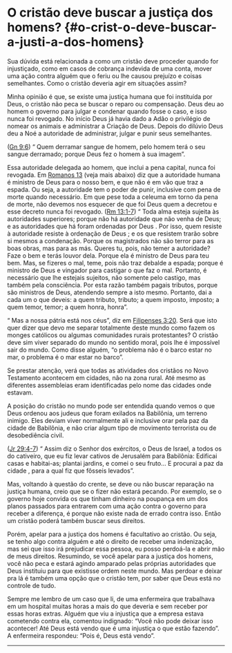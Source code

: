 # O cristão deve buscar a justiça dos homens? {#o-crist-o-deve-buscar-a-justi-a-dos-homens}

Sua dúvida está relacionada a como um cristão deve proceder quando for injustiçado, como em casos de cobrança indevida de uma conta, mover uma ação contra alguém que o feriu ou lhe causou prejuízo e coisas semelhantes. Como o cristão deveria agir em situações assim?

Minha opinião é que, se existe uma justiça humana que foi instituída por Deus, o cristão não peca se buscar o reparo ou compensação. Deus deu ao homem o governo para julgar e condenar quando fosse o caso, e isso nunca foi revogado. No início Deus já havia dado a Adão o privilégio de nomear os animais e administrar a Criação de Deus. Depois do dilúvio Deus deu a Noé a autoridade de administrar, julgar e punir seus semelhantes.

([Gn 9:6](http://bibliaonline.com.br/acf/gn/9/6)) “ Quem derramar sangue de homem, pelo homem terá o seu sangue derramado; porque Deus fez o homem à sua imagem”.

Essa autoridade delegada ao homem, que inclui a pena capital, nunca foi revogada. Em [Romanos 13](http://bibliaonline.com.br/acf/rm/13) (veja mais abaixo) diz que a autoridade humana é ministro de Deus para o nosso bem, e que não é em vão que traz a espada. Ou seja, a autoridade tem o poder de punir, inclusive com pena de morte quando necessário. Em que pese toda a celeuma em torno da pena de morte, não devemos nos esquecer de que foi Deus quem a decretou e esse decreto nunca foi revogado. ([Rm 13:1-7](http://bibliaonline.com.br/acf/rm/13/1-7)) “ Toda alma esteja sujeita às autoridades superiores; porque não há autoridade que não venha de Deus; e as autoridades que há foram ordenadas por Deus . Por isso, quem resiste à autoridade resiste à ordenação de Deus ; e os que resistem trarão sobre si mesmos a condenação. Porque os magistrados não são terror para as boas obras, mas para as más. Queres tu, pois, não temer a autoridade? Faze o bem e terás louvor dela. Porque ela é ministro de Deus para teu bem. Mas, se fizeres o mal, teme, pois não traz debalde a espada; porque é ministro de Deus e vingador para castigar o que faz o mal. Portanto, é necessário que lhe estejais sujeitos, não somente pelo castigo, mas também pela consciência. Por esta razão também pagais tributos, porque são ministros de Deus, atendendo sempre a isto mesmo. Portanto, dai a cada um o que deveis: a quem tributo, tributo; a quem imposto, imposto; a quem temor, temor; a quem honra, honra”.

“ Mas a nossa pátria está nos céus”, diz em [Filipenses 3:20](http://bibliaonline.com.br/acf/fp/3/20). Será que isto quer dizer que devo me separar totalmente deste mundo como fazem os monges católicos ou algumas comunidades rurais protestantes? O cristão deve sim viver separado do mundo no sentido moral, pois lhe é impossível sair do mundo. Como disse alguém, “o problema não é o barco estar no mar, o problema é o mar estar no barco”.

Se prestar atenção, verá que todas as atividades dos cristãos no Novo Testamento acontecem em cidades, não na zona rural. Até mesmo as diferentes assembleias eram identificadas pelo nome das cidades onde estavam.

A posição do cristão no mundo pode ser entendida quando vemos o que Deus ordenou aos judeus que foram exilados na Babilônia, um terreno inimigo. Eles deviam viver normalmente ali e inclusive orar pela paz da cidade de Babilônia, e não criar algum tipo de movimento terrorista ou de desobediência civil.

([Jr 29:4-7](http://bibliaonline.com.br/acf/jr/29/4-7)) “ Assim diz o Senhor dos exércitos, o Deus de Israel, a todos os do cativeiro, que eu fiz levar cativos de Jerusalém para Babilônia: Edificai casas e habitai-as; plantai jardins, e comei o seu fruto... E procurai a paz da cidade , para a qual fiz que fôsseis levados”.

Mas, voltando à questão do crente, se deve ou não buscar reparação na justiça humana, creio que se o fizer não estará pecando. Por exemplo, se o governo hoje convida os que tinham dinheiro na poupança em um dos planos passados para entrarem com uma ação contra o governo para receber a diferença, é porque não existe nada de errado contra isso. Então um cristão poderá também buscar seus direitos.

Porém, apelar para a justiça dos homens é facultativo ao cristão. Ou seja, se tenho algo contra alguém e até o direito de receber uma indenização, mas sei que isso irá prejudicar essa pessoa, eu posso perdoá-la e abrir mão de meus direitos. Resumindo, se você apelar para a justiça dos homens, você não peca e estará agindo amparado pelas próprias autoridades que Deus instituiu para que existisse ordem neste mundo. Mas perdoar e deixar pra lá é também uma opção que o cristão tem, por saber que Deus está no controle de tudo.

Sempre me lembro de um caso que li, de uma enfermeira que trabalhava em um hospital muitas horas a mais do que deveria e sem receber por essas horas extras. Alguém que viu a injustiça que a empresa estava cometendo contra ela, comentou indignado: “Você não pode deixar isso acontecer! Até Deus está vendo que é uma injustiça o que estão fazendo”. A enfermeira respondeu: “Pois é, Deus está vendo”.

*****